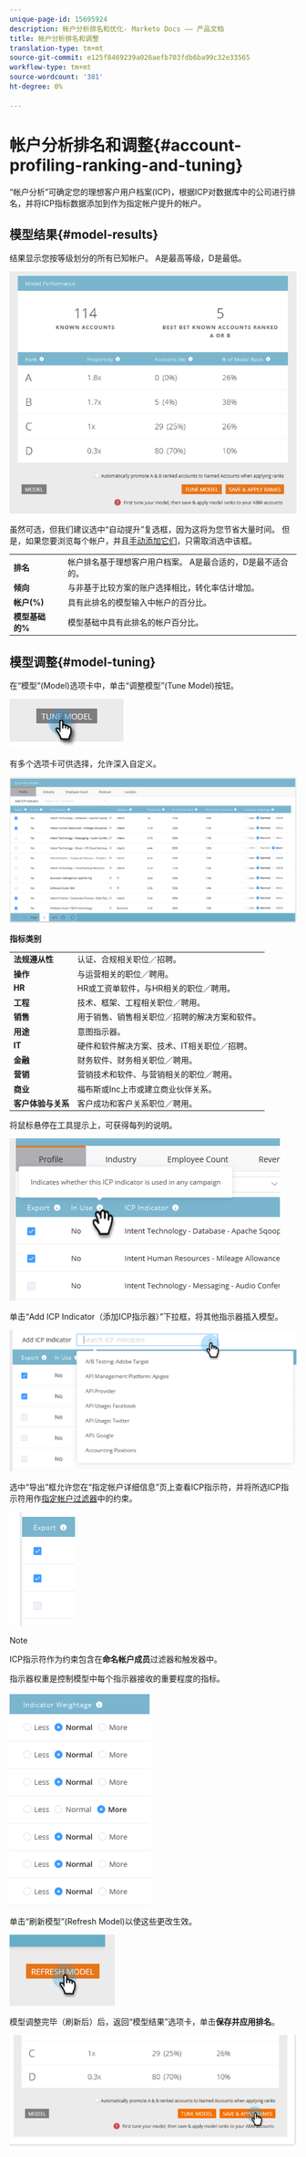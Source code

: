 ```yaml
---
unique-page-id: 15695924
description: 帐户分析排名和优化- Marketo Docs —— 产品文档
title: 帐户分析排名和调整
translation-type: tm+mt
source-git-commit: e125f8469239a026aefb703fdb6ba99c32e33565
workflow-type: tm+mt
source-wordcount: '381'
ht-degree: 0%

---
```



# 帐户分析排名和调整{#account-profiling-ranking-and-tuning}

“帐户分析”可确定您的理想客户用户档案(ICP)，根据ICP对数据库中的公司进行排名，并将ICP指标数据添加到作为指定帐户提升的帐户。

## 模型结果{#model-results}

结果显示您按等级划分的所有已知帐户。 A是最高等级，D是最低。

![](assets/results.png)

虽然可选，但我们建议选中“自动提升”复选框，因为这将为您节省大量时间。 但是，如果您要浏览每个帐户，并且[手动添加它们](/help/marketo/product-docs/account-based-marketing/target/named-accounts/discover-accounts.md#discover-crm-accounts)，只需取消选中该框。

<table> 
 <tbody> 
  <tr> 
   <td><strong>排名</strong></td> 
   <td> 
    <div>
      帐户排名基于理想客户用户档案。 A是最合适的，D是最不适合的。 
    </div></td> 
  </tr> 
  <tr> 
   <td><strong>倾向</strong></td> 
   <td> 
    <div>
      与非基于比较方案的账户选择相比，转化率估计增加。 
    </div></td> 
  </tr> 
  <tr> 
   <td><strong>帐户(%)</strong></td> 
   <td> 
    <div>
      具有此排名的模型输入中帐户的百分比。 
    </div></td> 
  </tr> 
  <tr> 
   <td><strong>模型基础的%</strong></td> 
   <td> 
    <div>
      模型基础中具有此排名的帐户百分比。 
    </div></td> 
  </tr> 
 </tbody> 
</table>

## 模型调整{#model-tuning}

在“模型”(Model)选项卡中，单击“调整模型”(Tune Model)按钮。

![](assets/two.png)

有多个选项卡可供选择，允许深入自定义。

![](assets/tuning-page.png)

**指标类别**

<table> 
 <tbody> 
  <tr> 
   <td><strong>法规遵从性</strong></td> 
   <td> 
    <div>
      认证、合规相关职位／招聘。 
    </div></td> 
  </tr> 
  <tr> 
   <td><strong>操作</strong></td> 
   <td> 
    <div>
      与运营相关的职位／聘用。 
    </div></td> 
  </tr> 
  <tr> 
   <td><strong>HR</strong></td> 
   <td> 
    <div>
      HR或工资单软件，与HR相关的职位／聘用。
    </div></td> 
  </tr> 
  <tr> 
   <td><strong>工程</strong></td> 
   <td> 
    <div>
      技术、框架、工程相关职位／聘用。 
    </div></td> 
  </tr> 
  <tr> 
   <td><strong>销售</strong></td> 
   <td> 
    <div>
      用于销售、销售相关职位／招聘的解决方案和软件。 
    </div></td> 
  </tr> 
  <tr> 
   <td><strong>用途</strong></td> 
   <td> 
    <div>
      意图指示器。 
    </div></td> 
  </tr> 
  <tr> 
   <td><strong>IT</strong></td> 
   <td> 
    <div>
      硬件和软件解决方案、技术、IT相关职位／招聘。
    </div></td> 
  </tr> 
  <tr> 
   <td><strong>金融</strong></td> 
   <td> 
    <div>
      财务软件、财务相关职位／聘用。 
    </div></td> 
  </tr> 
  <tr> 
   <td><strong>营销</strong></td> 
   <td> 
    <div>
      营销技术和软件、与营销相关的职位／聘用。 
    </div></td> 
  </tr> 
  <tr> 
   <td><strong>商业</strong></td> 
   <td> 
    <div>
      福布斯或Inc上市或建立商业伙伴关系。 
    </div></td> 
  </tr> 
  <tr> 
   <td><strong>客户体验与关系</strong></td> 
   <td> 
    <div>
      客户成功和客户关系职位／聘用。
    </div></td> 
  </tr> 
 </tbody> 
</table>

将鼠标悬停在工具提示上，可获得每列的说明。

![](assets/tool-tip.png)

单击“Add ICP Indicator（添加ICP指示器）”下拉框，将其他指示器插入模型。

![](assets/add-icp.png)

选中“导出”框允许您在“指定帐户详细信息”页上查看ICP指示符，并将所选ICP指示符用作[指定帐户过滤器](/help/marketo/product-docs/account-based-marketing/engage/account-filters.md)中的约束。

![](assets/export.png)

>[!NOTE]
>
>ICP指示符作为约束包含在&#x200B;**命名帐户成员**&#x200B;过滤器和触发器中。

指示器权重是控制模型中每个指示器接收的重要程度的指标。

![](assets/weightage.png)

单击“刷新模型”(Refresh Model)以使这些更改生效。

![](assets/refresh-button.png)

模型调整完毕（刷新后）后，返回“模型结果”选项卡，单击&#x200B;**保存并应用排名**。

![](assets/ranks.png)
